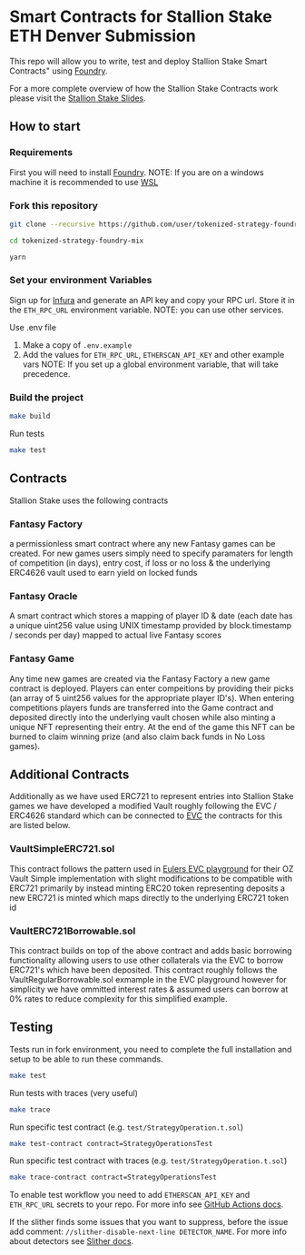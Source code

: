 # Smart Contracts for Stallion Stake ETH Denver Submission 

This repo will allow you to write, test and deploy Stallion Stake Smart Contracts" using [Foundry](https://book.getfoundry.sh/).

For a more complete overview of how the Stallion Stake Contracts work please visit the [Stallion Stake Slides](https://github.com/yearn/tokenized-strategy).

## How to start

### Requirements

First you will need to install [Foundry](https://book.getfoundry.sh/getting-started/installation).
NOTE: If you are on a windows machine it is recommended to use [WSL](https://learn.microsoft.com/en-us/windows/wsl/install)

### Fork this repository

```sh
git clone --recursive https://github.com/user/tokenized-strategy-foundry-mix

cd tokenized-strategy-foundry-mix

yarn
```

### Set your environment Variables

Sign up for [Infura](https://infura.io/) and generate an API key and copy your RPC url. Store it in the `ETH_RPC_URL` environment variable.
NOTE: you can use other services.

Use .env file

1. Make a copy of `.env.example`
2. Add the values for `ETH_RPC_URL`, `ETHERSCAN_API_KEY` and other example vars
     NOTE: If you set up a global environment variable, that will take precedence.

### Build the project

```sh
make build
```

Run tests

```sh
make test
```

## Contracts

Stallion Stake uses the following contracts

### Fantasy Factory
a permissionless smart contract where any new Fantasy games can be created. For new games users simply need to specify paramaters for length of competition (in days), entry cost, if loss or no loss & the underlying ERC4626 vault used to earn yield on locked funds

### Fantasy Oracle
A smart contract which stores a mapping of player ID & date (each date has a unique uint256 value using UNIX timestamp provided by block.timestamp / seconds per day) mapped to actual live Fantasy scores 

### Fantasy Game 
Any time new games are created via the Fantasy Factory a new game contract is deployed. Players can enter compeitions by providing their picks (an array of 5 uint256 values for the appropriate player ID's). When entering competitions players funds are transferred into the Game contract and deposited directly into the underlying vault chosen while also minting a unique NFT representing their entry. At the end of the game this NFT can be burned to claim winning prize (and also claim back funds in No Loss games). 

## Additional Contracts

Additionally as we have used ERC721 to represent entries into Stallion Stake games we have developed a modified Vault roughly following the EVC / ERC4626 standard which can be connected to [EVC](https://evc.wtf/) the contracts for this are listed below. 

### VaultSimpleERC721.sol 
This contract follows the pattern used in [Eulers EVC playground](https://github.com/euler-xyz/evc-playground) for their OZ Vault Simple implementation with slight modifications to be compatible with ERC721 primarily by instead minting ERC20 token representing deposits a new ERC721 is minted which maps directly to the underlying ERC721 token id 

### VaultERC721Borrowable.sol 
This contract builds on top of the above contract and adds basic borrowing functionality allowing users to use other collaterals via the EVC to borrow ERC721's which have been deposited. This contract roughly follows the VaultRegularBorrowable.sol exmample in the EVC playground however for simplicity we have ommitted interest rates & assumed users can borrow at 0% rates to reduce complexity for this simplified example.  

## Testing

Tests run in fork environment, you need to complete the full installation and setup to be able to run these commands.

```sh
make test
```

Run tests with traces (very useful)

```sh
make trace
```

Run specific test contract (e.g. `test/StrategyOperation.t.sol`)

```sh
make test-contract contract=StrategyOperationsTest
```

Run specific test contract with traces (e.g. `test/StrategyOperation.t.sol`)

```sh
make trace-contract contract=StrategyOperationsTest
```


To enable test workflow you need to add `ETHERSCAN_API_KEY` and `ETH_RPC_URL` secrets to your repo. For more info see [GitHub Actions docs](https://docs.github.com/en/codespaces/managing-codespaces-for-your-organization/managing-encrypted-secrets-for-your-repository-and-organization-for-github-codespaces#adding-secrets-for-a-repository).

If the slither finds some issues that you want to suppress, before the issue add comment: `//slither-disable-next-line DETECTOR_NAME`. For more info about detectors see [Slither docs](https://github.com/crytic/slither/wiki/Detector-Documentation).

